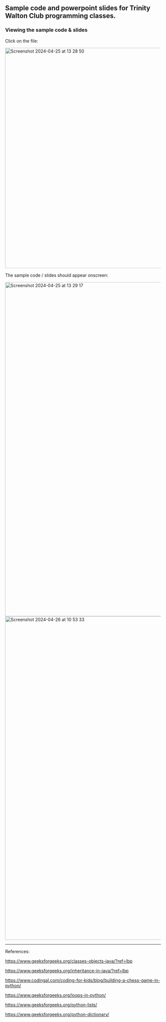 ## Sample code and powerpoint slides for Trinity Walton Club programming classes.

### Viewing the sample code & slides

Click on the file:

<img width="711" alt="Screenshot 2024-04-25 at 13 28 50" src="https://github.com/b00rg/WaltonProgramming/assets/66336643/760b2cd0-3d09-4174-9774-78a2a80f76c9">

The sample code / slides should appear onscreen:

<img width="1078" alt="Screenshot 2024-04-25 at 13 29 17" src="https://github.com/b00rg/WaltonProgramming/assets/66336643/d082808d-46d8-4975-a085-6493d1760855">

<img width="1044" alt="Screenshot 2024-04-26 at 10 53 33" src="https://github.com/b00rg/WaltonProgramming/assets/66336643/70e88ead-9ee3-4cf5-a896-9559a3ad82e3">

---

References:

https://www.geeksforgeeks.org/classes-objects-java/?ref=lbp

https://www.geeksforgeeks.org/inheritance-in-java/?ref=lbp

https://www.codingal.com/coding-for-kids/blog/building-a-chess-game-in-python/

https://www.geeksforgeeks.org/loops-in-python/

https://www.geeksforgeeks.org/python-lists/

https://www.geeksforgeeks.org/python-dictionary/


